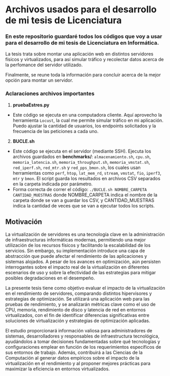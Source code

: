 # Archivos usados para el desarrollo de mi tesis de Licenciatura #

### En este repositorio guardaré todos los códigos que voy a usar para el desarrollo de mi tesis de Licenciatura en Informática.

La tesis trata sobre montar una aplicación web en distintos servidores físicos y virtualizados, para así simular tráfico y recolectar datos acerca de la perfomance del servidor utilizado.

Finalmente, se reune toda la información para concluir acerca de la mejor opción para montar un servidor. 

### Aclaraciones archivos importantes

1. **pruebaEstres.py**
  - Este código se ejecuta en una computadora cliente. Aquí aprovecho la herramienta `Locust`, la cual me permite simular tráfico en mi aplicación. Puedo ajustar la cantidad de usuarios, los endpoints solicitados y la frecuencia de las peticiones a cada uno.
2. **BUCLE.sh**
  - Este código se ejecuta en el servidor (mediante SSH). Ejecuta los archivos guardados en **benchmarks/**: `almacenamiento.sh`, `cpu.sh`, `memoria_latencia.sh`, `memoria_throughput.sh`, `memoria_vmstat.sh`, `red_iperf.sh`, `red_mtr.sh` y `red_pps_bmon.sh`, los cuales usan herramientas como `perf`, `htop`, `lat_mem_rd`, `stream`, `vmstat`, `fio`, `iperf3`, `mtr` y `bmon`. El script guarda los resultados en archivos CSV separados en la carpeta indicada por parámetro.
  - Forma correcta de correr el código: `./BUCLE.sh NOMBRE_CARPETA CANTIDAD_MUESTRAS` donde NOMBRE_CARPETA indica el nombre de la carpeta donde se van a guardar los CSV, y CANTIDAD_MUESTRAS indica la cantidad de veces que se van a ejecutar todos los scripts.

## Motivación

La virtualización de servidores es una tecnología clave en la administración de infraestructuras informáticas modernas, permitiendo una mejor utilización de los recursos físicos y facilitando la escalabilidad de los servicios. Sin embargo, su implementación introduce una capa de abstracción que puede afectar el rendimiento de las aplicaciones y sistemas alojados. A pesar de los avances en optimización, aún persisten interrogantes sobre el impacto real de la virtualización en diferentes escenarios de uso y sobre la efectividad de las estrategias para mitigar posibles degradaciones en el desempeño.

La presente tesis tiene como objetivo evaluar el impacto de la virtualización en el rendimiento de servidores, comparando distintos hipervisores y estrategias de optimización. Se utilizará una aplicación web para las pruebas de rendimiento, y se analizarán métricas clave como el uso de CPU, memoria, rendimiento de disco y latencia de red en entornos virtualizados, con el fin de identificar diferencias significativas entre soluciones de virtualización y estrategias de optimización aplicadas.

El estudio proporcionará información valiosa para administradores de sistemas, desarrolladores y responsables de infraestructura tecnológica, ayudándolos a tomar decisiones fundamentadas sobre qué tecnologías y configuraciones emplear en función de los requerimientos específicos de sus entornos de trabajo. Además, contribuirá a las Ciencias de la Computación al generar datos empíricos sobre el impacto de la virtualización en el rendimiento y al proponer mejores prácticas para maximizar la eficiencia en entornos virtualizados.
